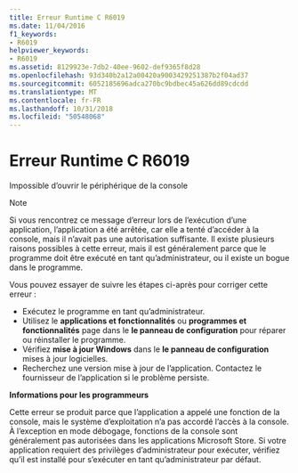 ```yaml
---
title: Erreur Runtime C R6019
ms.date: 11/04/2016
f1_keywords:
- R6019
helpviewer_keywords:
- R6019
ms.assetid: 8129923e-7db2-40ee-9602-def9365f8d28
ms.openlocfilehash: 93d340b2a12a00420a9003429251387b2f04ad37
ms.sourcegitcommit: 6052185696adca270bc9bdbec45a626dd89cdcdd
ms.translationtype: MT
ms.contentlocale: fr-FR
ms.lasthandoff: 10/31/2018
ms.locfileid: "50548068"
---
```

# <a name="c-runtime-error-r6019"></a>Erreur Runtime C R6019

Impossible d’ouvrir le périphérique de la console

> [!NOTE]
> Si vous rencontrez ce message d’erreur lors de l’exécution d’une application, l’application a été arrêtée, car elle a tenté d’accéder à la console, mais il n’avait pas une autorisation suffisante. Il existe plusieurs raisons possibles à cette erreur, mais il est généralement parce que le programme doit être exécuté en tant qu’administrateur, ou il existe un bogue dans le programme.
>
> Vous pouvez essayer de suivre les étapes ci-après pour corriger cette erreur :
>
> - Exécutez le programme en tant qu’administrateur.
> - Utilisez le **applications et fonctionnalités** ou **programmes et fonctionnalités** page dans le **le panneau de configuration** pour réparer ou réinstaller le programme.
> - Vérifiez **mise à jour Windows** dans le **le panneau de configuration** mises à jour logicielles.
> - Recherchez une version mise à jour de l’application. Contactez le fournisseur de l’application si le problème persiste.

**Informations pour les programmeurs**

Cette erreur se produit parce que l’application a appelé une fonction de la console, mais le système d’exploitation n’a pas accordé l’accès à la console. À l’exception en mode débogage, fonctions de la console sont généralement pas autorisées dans les applications Microsoft Store. Si votre application requiert des privilèges d’administrateur pour exécuter, vérifiez qu’il est installé pour s’exécuter en tant qu’administrateur par défaut.